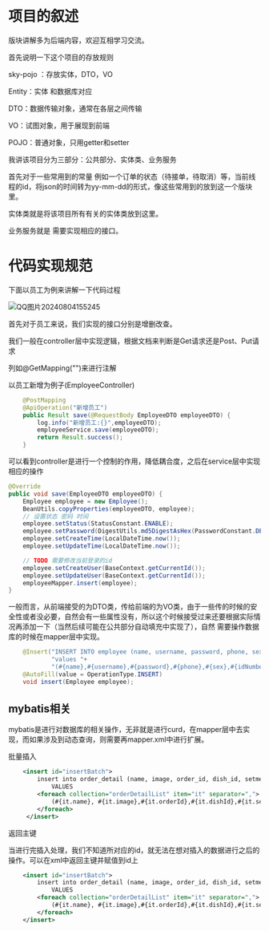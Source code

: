 # 项目的叙述

版块讲解多为后端内容，欢迎互相学习交流。





首先说明一下这个项目的存放规则

sky-pojo ：存放实体，DTO，VO

Entity：实体 和数据库对应

DTO：数据传输对象，通常在各层之间传输

VO：试图对象，用于展现到前端

POJO：普通对象，只用getter和setter

我讲该项目分为三部分：公共部分、实体类、业务服务

首先对于一些常用到的常量 例如一个订单的状态（待接单，待取消）等，当前线程的id，将json的时间转为yy-mm-dd的形式，像这些常用到的放到这一个版块里。

实体类就是将该项目所有有关的实体类放到这里。

业务服务就是 需要实现相应的接口。



# 代码实现规范

下面以员工为例来讲解一下代码过程

![QQ图片20240804155245](E:\BaiduNetdiskDownload\资料\资料\day01\后端初始工程\sky-take-out\img\QQ图片20240804155245.png)

首先对于员工来说，我们实现的接口分别是增删改查。

我们一般在controller层中实现逻辑，根据文档来判断是Get请求还是Post、Put请求

列如@GetMapping("")来进行注解



以员工新增为例子(EmployeeController)

```java
    @PostMapping
    @ApiOperation("新增员工")
    public Result save(@RequestBody EmployeeDTO employeeDTO) {
        log.info("新增员工:{}",employeeDTO);
        employeeService.save(employeeDTO);
        return Result.success();
    }
```

可以看到controller是进行一个控制的作用，降低耦合度，之后在service层中实现相应的操作

```java
@Override
public void save(EmployeeDTO employeeDTO) {
    Employee employee = new Employee();
    BeanUtils.copyProperties(employeeDTO, employee);
    // 设置状态 密码 时间
    employee.setStatus(StatusConstant.ENABLE);
    employee.setPassword(DigestUtils.md5DigestAsHex(PasswordConstant.DEFAULT_PASSWORD.getBytes()));
    employee.setCreateTime(LocalDateTime.now());
    employee.setUpdateTime(LocalDateTime.now());

    // TODO 需要修改当前登录的id
    employee.setCreateUser(BaseContext.getCurrentId());
    employee.setUpdateUser(BaseContext.getCurrentId());
    employeeMapper.insert(employee);
}
```

一般而言，从前端接受的为DTO类，传给前端的为VO类，由于一些传的时候的安全性或者没必要，自然会有一些属性没有，所以这个时候接受过来还要根据实际情况再添加一下（当然后续可能在公共部分自动填充中实现了），自然 需要操作数据库的时候在mapper层中实现。

```java
    @Insert("INSERT INTO employee (name, username, password, phone, sex, id_number, status, create_time, update_time, create_user, update_user)" +
            "values "+
            "(#{name},#{username},#{password},#{phone},#{sex},#{idNumber},#{status},#{createTime},#{updateTime},#{createUser},#{updateUser})")
    @AutoFill(value = OperationType.INSERT)
    void insert(Employee employee);

```

## mybatis相关

mybatis是进行对数据库的相关操作，无非就是进行curd，在mapper层中去实现，而如果涉及到动态查询，则需要再mapper.xml中进行扩展。

批量插入

```xml
    <insert id="insertBatch">
        insert into order_detail (name, image, order_id, dish_id, setmeal_id, dish_flavor, amount)
            VALUES
        <foreach collection="orderDetailList" item="it" separator=",">
            (#{it.name}, #{it.image},#{it.orderId},#{it.dishId},#{it.setmealId},#{it.dishFlavor},#{it.amount})
        </foreach>
     </insert>
```



返回主键

当进行完插入处理，我们不知道所对应的id，就无法在想对插入的数据进行之后的操作。可以在xml中返回主键并赋值到id上

```xml
    <insert id="insertBatch">
        insert into order_detail (name, image, order_id, dish_id, setmeal_id, dish_flavor, amount)
            VALUES
        <foreach collection="orderDetailList" item="it" separator=",">
            (#{it.name}, #{it.image},#{it.orderId},#{it.dishId},#{it.setmealId},#{it.dishFlavor},#{it.amount})
        </foreach>
    </insert>
```

